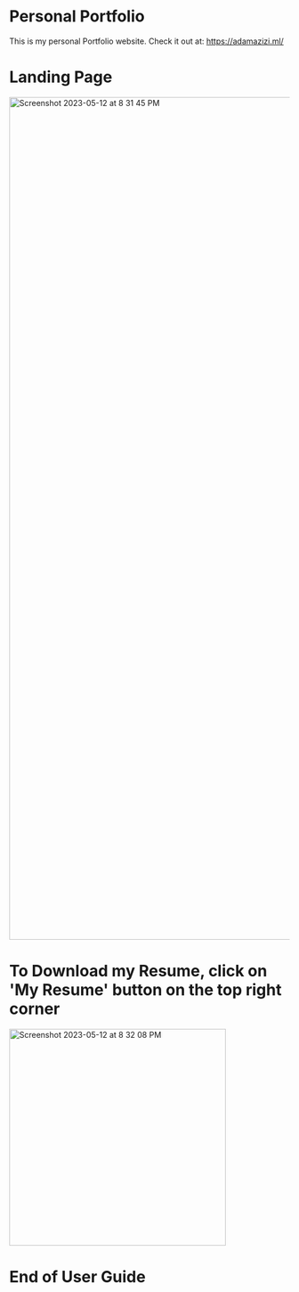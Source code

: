 # Personal Portfolio
This is my personal Portfolio website. Check it out at:
https://adamazizi.ml/

# Landing Page

<img width="1512" alt="Screenshot 2023-05-12 at 8 31 45 PM" src="https://github.com/adamazizi10/react-portfolio/assets/106051947/310cadca-0600-40aa-9b93-411f760ad3c3">

# To Download my Resume, click on 'My Resume' button on the top right corner

<img width="389" alt="Screenshot 2023-05-12 at 8 32 08 PM" src="https://github.com/adamazizi10/react-portfolio/assets/106051947/89e87ade-6277-4f16-8e05-d8661ed3b6d0">

# End of User Guide
